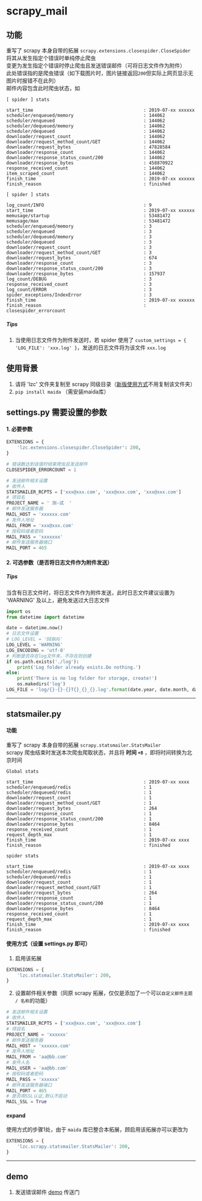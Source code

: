 # scrapy_mail

## 功能
重写了 scrapy 本身自带的拓展 `scrapy.extensions.closespider.CloseSpider`  
将其从发生指定个错误时单纯停止爬虫  
变更为发生指定个错误时停止爬虫且发送错误邮件（可将日志文件作为附件）  
此处错误指的是爬虫错误（如下载图片时，图片链接返回`200`但实际上网页显示无图片时报错不在此列）  
邮件内容包含此时爬虫状态，如
```text
[ spider ] stats

start_time                                         : 2019-07-xx xxxxxx
scheduler/enqueued/memory                          : 144062
scheduler/enqueued                                 : 144062
scheduler/dequeued/memory                          : 144062
scheduler/dequeued                                 : 144062
downloader/request_count                           : 144062
downloader/request_method_count/GET                : 144062
downloader/request_bytes                           : 47828584
downloader/response_count                          : 144062
downloader/response_status_count/200               : 144062
downloader/response_bytes                          : 458870922
response_received_count                            : 144062
item_scraped_count                                 : 144062
finish_time                                        : 2019-07-xx xxxxxx
finish_reason                                      : finished

```
```text
[ spider ] stats

log_count/INFO                                     : 9
start_time                                         : 2019-07-xx xxxxxx
memusage/startup                                   : 53481472
memusage/max                                       : 53481472
scheduler/enqueued/memory                          : 3
scheduler/enqueued                                 : 3
scheduler/dequeued/memory                          : 3
scheduler/dequeued                                 : 3
downloader/request_count                           : 3
downloader/request_method_count/GET                : 3
downloader/request_bytes                           : 674
downloader/response_count                          : 3
downloader/response_status_count/200               : 3
downloader/response_bytes                          : 157937
log_count/DEBUG                                    : 3
response_received_count                            : 3
log_count/ERROR                                    : 3
spider_exceptions/IndexError                       : 3
finish_time                                        : 2019-07-xx xxxxxx
finish_reason                                      : closespider_errorcount

```
##### Tips
1. 当使用日志文件作为附件发送时，若 spider 使用了 `custom_settings = { 'LOG_FILE': 'xxx.log' }`，发送的日志文件将为该文件 `xxx.log`

## 使用背景
1. 请将 'lzc' 文件夹复制至 scrapy 同级目录（[新版使用方式](#expand)不用复制该文件夹）
2. `pip install maida` （需安装maida库）

## settings.py 需要设置的参数
#### 1. 必要参数

```python
EXTENSIONS = {
    'lzc.extensions.closespider.CloseSpider': 200,
}

# 错误数达到该值时结束爬虫且发送邮件
CLOSESPIDER_ERRORCOUNT = 1

# 发送邮件相关设置
# 收件人
STATSMAILER_RCPTS = ['xxx@xxx.com', 'xxx@xxx.com', 'xxx@xxx.com']
# 项目名
PROJECT_NAME = ' 测-试  '
# 邮件发送服务器
MAIL_HOST = 'xxxxxx.com'
# 发件人地址
MAIL_FROM = 'xxx@xxx.com'
# 授权码或者密码
MAIL_PASS = 'xxxxxxx'
# 邮件发送服务器端口
MAIL_PORT = 465
```

#### 2. 可选参数（是否将日志文件作为附件发送）
##### Tips
当含有日志文件时，将日志文件作为附件发送，此时日志文件建议设置为 'WARNING' 及以上，避免发送过大日志文件
```python
import os
from datetime import datetime

date = datetime.now()
# 日志文件设置
# LOG_LEVEL = 'DEBUG'
LOG_LEVEL = 'WARNING'
LOG_ENCODING = 'utf-8'
# 判断是否存在log文件夹，不存在则创建
if os.path.exists('./log'):
    print('Log folder already exists.Do nothing.')
else:
    print('There is no log folder for storage, create!')
    os.makedirs('log')
LOG_FILE = 'log/{}-{}-{}T{}_{}_{}.log'.format(date.year, date.month, date.day, date.hour, date.minute, date.second)
```

---
## statsmailer.py
#### 功能
重写了 scrapy 本身自带的拓展 `scrapy.statsmailer.StatsMailer`   
scrapy 爬虫结束时发送本次爬虫爬取状态，并且将 **时间 `+8`** ，即将时间转换为北京时间

```text
Global stats

start_time                                         : 2019-07-xx xxxx
scheduler/enqueued/redis                           : 1
scheduler/dequeued/redis                           : 1
downloader/request_count                           : 1
downloader/request_method_count/GET                : 1
downloader/request_bytes                           : 264
downloader/response_count                          : 1
downloader/response_status_count/200               : 1
downloader/response_bytes                          : 8464
response_received_count                            : 1
request_depth_max                                  : 1
finish_time                                        : 2019-07-xx xxxx
finish_reason                                      : finished

spider stats

start_time                                         : 2019-07-xx xxxx
scheduler/enqueued/redis                           : 1
scheduler/dequeued/redis                           : 1
downloader/request_count                           : 1
downloader/request_method_count/GET                : 1
downloader/request_bytes                           : 264
downloader/response_count                          : 1
downloader/response_status_count/200               : 1
downloader/response_bytes                          : 8464
response_received_count                            : 1
request_depth_max                                  : 1
finish_time                                        : 2019-07-xx xxxx
finish_reason                                      : finished
```
#### 使用方式（设置 settings.py 即可）
1.  启用该拓展
```python
EXTENSIONS = {
    'lzc.statsmailer.StatsMailer': 200,
}
```
2. 设置邮件相关参数（同原 scrapy 拓展，仅仅是添加了一个可以`自定义邮件主题 / 名称`的功能）
```python
# 发送邮件相关设置
# 收件人
STATSMAILER_RCPTS = ['xxx@xxx.com', 'xxx@xxx.com']
# 项目名
PROJECT_NAME = 'xxxxxx'
# 邮件发送服务器
MAIL_HOST = 'xxxxxx.com'
# 发件人地址
MAIL_FROM = 'aa@bb.com'
# 发件人名
MAIL_USER = 'aa@bb.com'
# 授权码或者密码
MAIL_PASS = 'xxxxxx'
# 邮件发送服务器端口
MAIL_PORT = 465
# 是否用SSL认证,默认不启动
MAIL_SSL = True
```
<h4 id="expand">expand</h4>  

使用方式的步骤1处，由于 `maida` 库已整合本拓展，顾启用该拓展亦可以更改为  
```python
EXTENSIONS = {
    'lzc.scrapy.statsmailer.StatsMailer': 200,
}
```  
---
## demo
1. 发送错误邮件 [demo](https://github.com/LZC6244/scrapy_mail/tree/master/demo) 传送门
